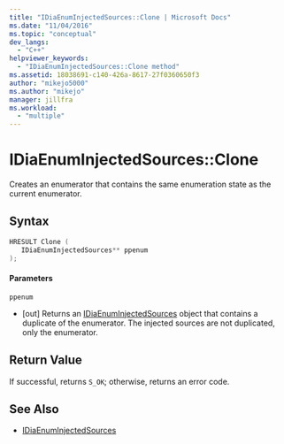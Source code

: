 ```yaml
---
title: "IDiaEnumInjectedSources::Clone | Microsoft Docs"
ms.date: "11/04/2016"
ms.topic: "conceptual"
dev_langs:
  - "C++"
helpviewer_keywords:
  - "IDiaEnumInjectedSources::Clone method"
ms.assetid: 18038691-c140-426a-8617-27f0360650f3
author: "mikejo5000"
ms.author: "mikejo"
manager: jillfra
ms.workload:
  - "multiple"
---
```

# IDiaEnumInjectedSources::Clone
Creates an enumerator that contains the same enumeration state as the current enumerator.

## Syntax

```C++
HRESULT Clone ( 
   IDiaEnumInjectedSources** ppenum
);
```

#### Parameters
 `ppenum`
- [out] Returns an [IDiaEnumInjectedSources](../../debugger/debug-interface-access/idiaenuminjectedsources.md) object that contains a duplicate of the enumerator. The injected sources are not duplicated, only the enumerator.

## Return Value
 If successful, returns `S_OK`; otherwise, returns an error code.

## See Also
- [IDiaEnumInjectedSources](../../debugger/debug-interface-access/idiaenuminjectedsources.md)